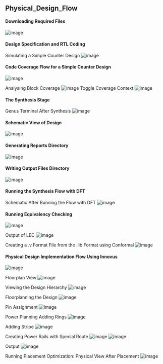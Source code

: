 ## Physical_Design_Flow

#### Downloading Required Files
![image](https://github.com/srsapireddy/Physical_Design_Flow/assets/32967087/ea277448-4fc9-4a73-837c-3aa9ec8b09a3)

#### Design Specification and RTL Coding
Simulating a Simple Counter Design
![image](https://github.com/srsapireddy/Physical_Design_Flow/assets/32967087/6fea9e3f-5b20-435b-b9e1-58377b8bdcc2)

#### Code Coverage Flow for a Simple Counter Design
![image](https://github.com/srsapireddy/Physical_Design_Flow/assets/32967087/9159680b-63de-4fe2-9e8c-1e7e5ea0be46)

Analysing Block Coverage
![image](https://github.com/srsapireddy/Physical_Design_Flow/assets/32967087/0bdbdaae-9f30-4349-915e-61b03f30d8f6)
Toggle Coverage Context
![image](https://github.com/srsapireddy/Physical_Design_Flow/assets/32967087/faabc029-2ea9-4425-943c-e8713d96ae18)

#### The Synthesis Stage
Genus Terminal After Synthesis
![image](https://github.com/srsapireddy/Physical_Design_Flow/assets/32967087/b75b39ba-0450-48ba-b641-daabb88dfae1)

#### Schematic View of Design
![image](https://github.com/srsapireddy/Physical_Design_Flow/assets/32967087/f94ca29f-af1c-4fcf-a05f-6758936a0733)

#### Generating Reports Directory
![image](https://github.com/srsapireddy/Physical_Design_Flow/assets/32967087/ef514686-5084-4a15-8dc3-4d74bf216fe8)

#### Writing Output Files Directory
![image](https://github.com/srsapireddy/Physical_Design_Flow/assets/32967087/5b9802d4-d2a9-4e2e-af6b-3da20a9e386e)

#### Running the Synthesis Flow with DFT
Schematic After Running the Flow with DFT
![image](https://github.com/srsapireddy/Physical_Design_Flow/assets/32967087/2adcf541-bb51-462f-b1c9-ced378821030)


#### Running Equivalency Checking
![image](https://github.com/srsapireddy/Physical_Design_Flow/assets/32967087/6a0c6433-89e7-42b1-a1e5-b1186db00501)

Output of LEC
![image](https://github.com/srsapireddy/Physical_Design_Flow/assets/32967087/94f43831-392e-469b-be56-e93e74474a83)

Creating a .v Format File from the .lib Format using Conformal
![image](https://github.com/srsapireddy/Physical_Design_Flow/assets/32967087/755d1c10-8119-4d58-8a35-056d97bd3d5b)

#### Physical Design Implementation Flow Using Innovus
![image](https://github.com/srsapireddy/Physical_Design_Flow_Cadence_Tools/assets/32967087/5f6d5004-c6bf-40a6-bd61-23690215cf18)

Floorplan View
![image](https://github.com/srsapireddy/Physical_Design_Flow_Cadence_Tools/assets/32967087/a770a148-7a90-42ed-a11c-fa8be4bca3f2)

Viewing the Design Hierarchy
![image](https://github.com/srsapireddy/Physical_Design_Flow_Cadence_Tools/assets/32967087/6e7430f2-90f4-4ef0-b4da-159efb865039)

Floorplanning the Design
![image](https://github.com/srsapireddy/Physical_Design_Flow_Cadence_Tools/assets/32967087/ad2ab29c-eea6-4845-ac4d-8ca84d7129e1)

Pin Assignment
![image](https://github.com/srsapireddy/Physical_Design_Flow_Cadence_Tools/assets/32967087/02e4bcbc-833d-4209-8f87-a6b1ddd80e43)

Power Planning
Adding Rings
![image](https://github.com/srsapireddy/Physical_Design_Flow_Cadence_Tools/assets/32967087/e632aad7-1f70-4541-9525-3e9f1ecad600)

Adding Stripe
![image](https://github.com/srsapireddy/Physical_Design_Flow_Cadence_Tools/assets/32967087/aa307252-92a8-4598-af44-168c2fad923a)

Creating Power Rails with Special Route
![image](https://github.com/srsapireddy/Physical_Design_Flow_Cadence_Tools/assets/32967087/4934e74e-6c7d-40c5-8f23-124aaee2d5d5)
![image](https://github.com/srsapireddy/Physical_Design_Flow_Cadence_Tools/assets/32967087/f3731501-1771-494f-a5c5-34ca4bd72c46)

Output
![image](https://github.com/srsapireddy/Physical_Design_Flow_Cadence_Tools/assets/32967087/6bf513f7-3670-42fc-b87d-c6e68947eae1)

Running Placement Optimization: Physical View After Placement
![image](https://github.com/srsapireddy/Physical_Design_Flow_Cadence_Tools/assets/32967087/6413f594-62dc-4aba-b6e0-13766d8b980f)



































